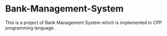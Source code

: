 # Bank-Management-System
This is a project of Bank Management System which is implemented in CPP programming language.
